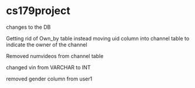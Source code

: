 # cs179project

changes to the DB

Getting rid of Own_by table instead moving uid column into channel table to indicate the owner of the channel

Removed numvideos from channel table

changed vin from VARCHAR to INT

removed gender column from user1

